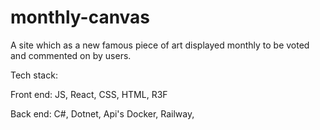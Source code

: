 # monthly-canvas
A site which as a new famous piece of art displayed monthly to be voted and commented on by users.

Tech stack:

Front end: JS, React, CSS, HTML, R3F

Back end: C#, Dotnet, Api's Docker, Railway, 
